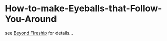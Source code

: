 # How-to-make-Eyeballs-that-Follow-You-Around
see [Beyond FIreship](https://www.youtube.com/watch?v=TGe3pS5LqEw&amp;list=WL&amp;index=124) for details...
